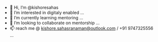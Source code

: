 - 👋 Hi, I’m @kishoresahas
- 👀 I’m interested in digitaly enabled ...
- 🌱 I’m currently learning mentoring ...
- 💞️ I’m looking to collaborate on mentorship ...
- 📫 reach me @ kishore.sahasranaman@outlook.com / +91 9747325556 ...

<!---
kishoresahas/kishoresahas is a ✨ special ✨ repository because its `README.md` (this file) appears on your GitHub profile.
You can click the Preview link to take a look at your changes.
--->
